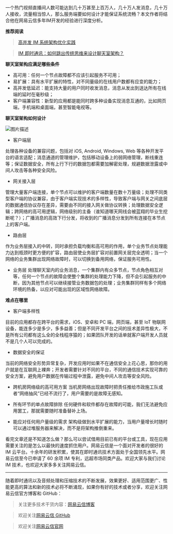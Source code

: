 一个热门视频直播间人数可能达到几十万甚至上百万人，几十万人发消息，几十万人接收，流量相当惊人，那么服务端要如何设计才能保证系统流畅？本文作者将结合他在网易云信多年IM开发的经验进行深度分析。

**推荐阅读**
> [高并发 IM 系统架构优化实践][1]

> [IM 即时通讯：如何跳出传统思维来设计聊天室架构？][2]

**聊天室架构应满足哪些条件**
 - 高可用：任何一个节点故障都不应该引起服务不可用；
 - 易扩展：具有水平扩展的特性，对不同量级的在线用户数都有应变的能力；
 - 高并发低延迟：能支持大量的用户同时收发消息，消息从发出到送达所有在线端的延时在毫秒级；
 - 客户端兼容性：新型的应用都是能同时跨多种设备实现消息互通的，比如网页端，手机端和桌面端，甚至智能电视等。

**聊天室架构如何设计**

![图片描述][3]

- 客户端层

处理各种设备的兼容问题，包括对 iOS, Android, Windows, Web 等各种开发平台的语言适配；消息通道的管理维护，包括移动设备上的弱网络管理，断线重连等；保证数据安全，所有上行下行的数据包都需要加解密处理，规避数据泄露或中间人攻击等各种安全风险。

- 网关接入层

管理大量客户端连接，单个节点可以维护的客户端数量在数十万量级；处理不同类型客户端的协议兼容，由于客户端实现技术的多样性，导致客户端与网关之间底层的数据通信协议存在差异，需要由不同的接入网关做协议转换；处理数据安全逻辑；跨网络的高可用逻辑，网络级别的主备（谁知道哪天网线会被蓝翔的毕业生挖断呢？）；广播消息的高效下行分发，将收到的广播消息分发到所有连接在本节点上的客户端。

- 路由层

作为业务层接入的中转，同时承担负载均衡和高可用的作用，单个业务节点处理能力达到瓶颈时更方便的扩容，路由层使业务层扩容对前置网关层完全透明；当一个网络的业务集群出现网络故障时，可以切换到备用网络，保证服务可用性。

- 业务层
处理聊天室内的业务消息，一个集群内有众多节点，节点角色相互对等，任何一个节点的故障会使整个集群的处理能力下降，但不会引起服务的中断，因为其他节点可以继续接管业务数据包的处理；业务集群同样有多个网络环境的热备，以应对可能出现的区域性网络故障。

**难点在哪里**

 - 客户端多样性

目前的应用都存在跨平台的需求，iOS、安卓和 PC 端，网页端，甚至 IoT 物联网设备，能连多少是多少，多多益善；但是不同开发平台之间的技术差异性极大，不是所有公司都有这么全的全栈程序猿的；如果团队开发的话单就客户端开发人员就不是几个人可以完成的。

- 数据安全的保证

当前的网络安全形势异常复杂，开发应用时如果不在通信安全上花心思，那你的用户就是在互联网上裸奔；开发者需要针对不同的平台，不同的通信技术实现可靠的安全方案，避免用户数据在传输过程中泄露，避免中间人攻击等安全风险。

- 跨机房网络级的高可用方案
当机房网络出现故障时把责任推给市政施工队或者“网络抽风”已经不流行了，用户需要的是故障无感知。

- 所有环节的单点故障排除
任何硬件和软件都存在故障的可能，我们无法避免应用罢工，那就需要随时准备替补上场。

- 能应对任何用户量级的需求
架构级做到水平扩展的能力，当用户量增长时随时可以通过堆服务器来解决，而不是将架构推倒重来。

看完文章还是不知道怎么做？那么可以尝试借用目前已有的平台或工具，现在应用需要关注的是怎么以最快的速度抓住用户。网易云信是一个面对开发者的很好的 IM 云平台。十余年的研发积累，使其在即时通讯技术方面处于全国领先水平。网易云信至今已申请了 60 余项 IM 专利，远超市场同类产品。欢迎大家与我们讨论 IM 技术，也欢迎大家多多关注网易云信。


  [1]: http://netease.im/blog/im4-0608/
  [2]: http://netease.im/blog/im13-0622/
  [3]: https://i.loli.net/2018/08/24/5b7f7c7b4640b.png


----------
随着即时通讯以及音频处理和压缩技术的不断发展，效果更好、适用范围更广、性能更高的算法和新的技术必将不断涌现，如果你有好的技术或者分享，欢迎关注网易云信官方博客和 GitHub：

> 关注更多技术干货内容：[网易云信博客][4]

> 欢迎关注[网易云信 GitHub][5]

> 欢迎关注[网易云信官网][6]


  [4]: https://yunxin.163.com/dev-blog
  [5]: https://github.com/netease-im
  [6]: https://yunxin.163.com/
